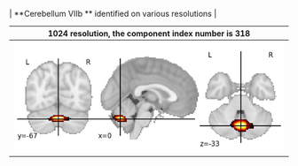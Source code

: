 


| **Cerebellum VIIb ** identified on various resolutions |

| 1024 resolution, the component index number is 318|  
|:---:|  
| ![Component 1024](../1024/final/318.jpg "From component 1024: Cerebellum VIIb ") |
